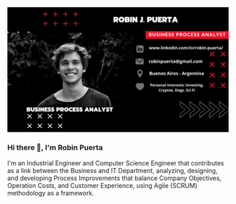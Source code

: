 <img src="https://github.com/robspuerta/robspuerta/blob/main/httpswww.linkedin.cominrobin-puerta.jpg" alt="Robin Puerta Business Process Analyst + Product Analyst">

### Hi there 👋, I'm Robin Puerta
I'm an Industrial Engineer and Computer Science Engineer that contributes as a link between the Business and IT Department, analyzing, designing, and developing Process Improvements that balance Company Objectives, Operation Costs, and Customer Experience, using Agile (SCRUM) methodology as a framework.

